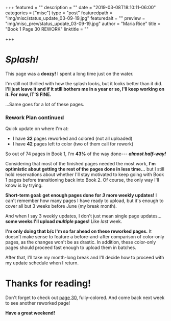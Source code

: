 +++
featured = ""
description = ""
date = "2019-03-08T18:10:11-06:00"
categories = ["misc"]
type = "post"
featuredpath = "img/misc/status_update_03-09-19.jpg"
featuredalt = ""
preview = "img/misc_prev/status_update_03-09-19.jpg"
author = "Maria Rice"
title = "Book 1 Page 30 REWORK"
linktitle = ""

+++

# _Splash!_

This page was a **doozy!** I spent a long time just on the water. 

I'm still not thrilled with how the splash looks, but it looks better than it did. **I'll just leave it and if it still bothers me in a year or so, I'll keep working on it. For now, IT'S FINE.** 

...Same goes for a lot of these pages.

### Rework Plan continued

Quick update on where I'm at:

* I have **32** pages reworked and colored (not all uploaded)
* I have **42** pages left to color (two of them call for rework)

So out of 74 pages in Book 1, I'm **43%** of the way done--- _**almost half-way!**_

Considering that most of the finished pages needed the most work, **I'm optimistic about getting the rest of the pages done in less time...** but I still hold reservations about whether I'll stay motivated to keep going with Book 1 pages before transitioning back into Book 2. Of course, the only way I'll know is by trying. 

**Short-term goal: get enough pages done for _3_ more weekly updates!** I can't remember how many pages I have ready to upload, but it's enough to cover all but 3 weeks before June (my break month). 

And when I say 3 weekly updates, I don't just mean single page updates... **some weeks I'll upload _multiple_ pages!** Like _last_ week.

**I'm only doing that b/c I'm so far ahead on these reworked pages.** It doesn't make sense to feature a before-and-after comparison of color-only pages, as the changes won't be as drastic. In addition, these color-only pages should proceed fast enough to upload them in batches. 

After that, I'll take my month-long break and I'll decide how to proceed with my update schedule when I return. 

# Thanks for reading!

Don't forget to check out [page 30](https://mcrice123.github.io/morphic/blog/book-1-page-30/), fully-colored. And come back next week to see another reworked page! 

**Have a great weekend!**

